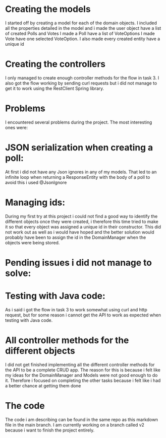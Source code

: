 # Creating the models
I started off by creating a model for each of the domain objects.
I included all the properties detailed in the model and i made the user object have a list of 
created Polls and Votes
I made a Poll have a list of VoteOptions
I made Vote have one selected VoteOption.
I also made every created entity have a unique id

# Creating the controllers
I only managed to create enough controller methods for the flow in task 3.
I also got the flow working by sending curl requests but i did not manage to get it 
to work using the RestClient Spring library.

# Problems
I encountered several problems during the project. The most interesting ones were:

# JSON serialization when creating a poll:
At first i did not have any Json ignores in any of my models. That led to an infinite loop
when returning a ResponseEntity with the body of a poll to avoid this i used @JsonIgnore

# Managing ids:
During my first try at this project i could not find a good way to identify the different
objects once they were created, i therefore this time tried to make it so that every 
object was assigned a unique id in their constructor. This did not work out as well as i would have hoped
and the better solution would probably have been to assign the id in the DomainManager when the objects were being stored.

# Pending issues i did not manage to solve: 

# Testing with Java code:
As i said i got the flow in task 3 to work somewhat using curl and http request, but for some reason i cannot get the API
to work as expected when testing with Java code.

# All controller methods for the different objects
I did not get finished implementing all the different controller methods for the API to be a complete CRUD app. The reason for
this is because i felt like my ideas for the DomainManager and Models were not good enough to do it. Therefore i focused on completing
the other tasks because i felt like i had a better chance at getting them done

# The code 
The code i am describing can be found in the same repo as this markdown file in the main branch. I am currently working on a branch
called v2 because i want to finish the project entirely.

